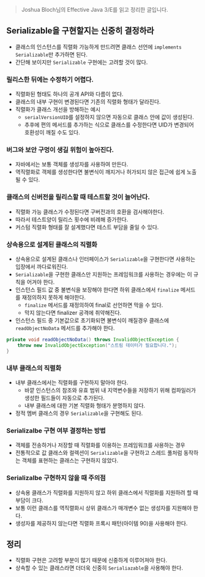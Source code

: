 > Joshua Bloch님의 Effective Java 3/E를 읽고 정리한 글입니다.
> 

## Serializable을 구현할지는 신중히 결정하라

- 클래스의 인스턴스를 직렬화 가능하게 만드려면 클래스 선언에 `implements Serializable`만 추가하면 된다.
- 간단해 보이지만 `Serializable` 구현에는 고려할 것이 많다.

### 릴리스한 뒤에는 수정하기 어렵다.

- 직렬화된 형태도 하나의 공개 API와 다름이 없다.
- 클래스의 내부 구현이 변경된다면 기존의 직렬화 형태가 달라진다.
- 직렬화가 클래스 개선을 방해하는 예시
    - `serialVersionUID`를 설정하지 않으면 자동으로 클래스 안에 값이 생성된다.
    - 추후에 편의 메서드를 추가하는 식으로 클래스를 수정한다면 UID가 변경되어 호환성이 깨질 수도 있다.

### 버그와 보안 구멍이 생길 위험이 높아진다.

- 자바에서는 보통 객체를 생성자를 사용하여 만든다.
- 역직렬화로 객체를 생성한다면 불변식이 깨지거나 허가되지 않은 접근에 쉽게 노출될 수 있다.

### 클래스의 신버전을 릴리스할 때 테스트할 것이 늘어난다.

- 직렬화 가능 클래스가 수정된다면 구버전과의 호환을 검사해야한다.
- 따라서 테스트양이 릴리스 횟수에 비례해 증가한다.
- 커스텀 직렬화 형태를 잘 설계했다면 테스트 부담을 줄일 수 있다.

### 상속용으로 설계된 클래스의 직렬화

- 상속용으로 설계된 클래스나 인터페이스가 `Serializable`을 구현한다면 사용하는 입장에서 까다로워진다.
- `Serializable`을 구현한 클래스만 지원하는 프레임워크를 사용하는 경우에는 이 규칙을 어겨야 한다.
- 인스턴스 필드 값 중 불변식을 보장해야 한다면 하위 클래스에서 `finalize` 메서드를 재정의하지 못하게 해야한다.
    - `finalize` 메서드를 재정의하여 final로 선언하면 막을 수 있다.
    - 막지 않는다면 finalizer 공격에 취약해진다.
- 인스턴스 필드 중 기본값으로 초기화되면 불변식이 깨질경우 클래스에 `readObjectNoData` 메서드를 추가해야 한다.

```java
private void readObjectNoData() throws InvalidObjectException {
    throw new InvalidObjectException("스트림 데이터가 필요합니다.");
}
```

### 내부 클래스의 직렬화

- 내부 클래스에서는 직렬화를 구현하지 말아야 한다.
    - 바깥 인스턴스의 참조와 유효 범위 내 지역변수들을 저장하기 위해 컴파일러가 생성한 필드들이 자동으로 추가된다.
    - 내부 클래스에 대한 기본 직렬화 형태가 분명하지 않다.
- 정적 멤버 클래스의 경우 `Serializable`을 구현해도 된다.

### Serializalbe 구현 여부 결정하는 방법

- 객체를 전송하거나 저장할 때 직렬화를 이용하는 프레임워크를 사용하는 경우
- 전통적으로 값 클래스와 컬렉션이 `Serializable`을 구현하고 스레드 풀처럼 동작하는 객체를 표현하는 클래스는 구현하지 않았다.

### Serializalbe 구현하지 않을 때 주의점

- 상속용 클래스가 직렬화를 지원하지 않고 하위 클래스에서 직렬화를 지원하려 할 때 부담이 크다.
- 보통 이런 클래스를 역직렬화시 상위 클래스가 매개변수 없는 생성자를 지원해야 한다.
- 생성자를 제공하지 않는다면 직렬화 프록시 패턴(아이템 90)을 사용해야 한다.

## 정리

- 직렬화 구현은 고려할 부분이 많기 때문에 신중하게 이루어져야 한다.
- 상속할 수 있는 클래스라면 더더욱 신중히 `Serialiazable`을 사용해야 한다.